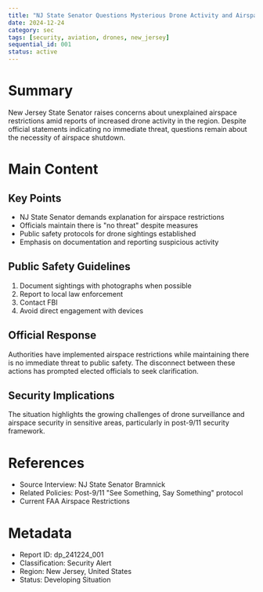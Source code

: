 ```yaml
---
title: "NJ State Senator Questions Mysterious Drone Activity and Airspace Shutdown"
date: 2024-12-24
category: sec
tags: [security, aviation, drones, new_jersey]
sequential_id: 001
status: active
---
```


# Summary
New Jersey State Senator raises concerns about unexplained airspace restrictions amid reports of increased drone activity in the region. Despite official statements indicating no immediate threat, questions remain about the necessity of airspace shutdown.

# Main Content

## Key Points
- NJ State Senator demands explanation for airspace restrictions
- Officials maintain there is "no threat" despite measures
- Public safety protocols for drone sightings established
- Emphasis on documentation and reporting suspicious activity

## Public Safety Guidelines
1. Document sightings with photographs when possible
2. Report to local law enforcement
3. Contact FBI
4. Avoid direct engagement with devices

## Official Response
Authorities have implemented airspace restrictions while maintaining there is no immediate threat to public safety. The disconnect between these actions has prompted elected officials to seek clarification.

## Security Implications
The situation highlights the growing challenges of drone surveillance and airspace security in sensitive areas, particularly in post-9/11 security framework.

# References
- Source Interview: NJ State Senator Bramnick
- Related Policies: Post-9/11 "See Something, Say Something" protocol
- Current FAA Airspace Restrictions

# Metadata
- Report ID: dp_241224_001
- Classification: Security Alert
- Region: New Jersey, United States
- Status: Developing Situation